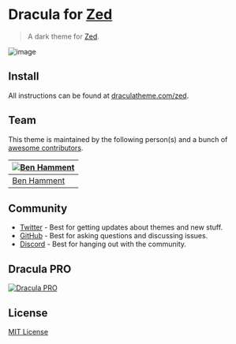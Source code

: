 # Dracula for [Zed](https://zed.dev)

> A dark theme for [Zed](https://zed.dev).

![image](https://github.com/user-attachments/assets/768c3f9d-4f8c-4fb1-9b85-ea9f2cc9180a)


## Install

All instructions can be found at [draculatheme.com/zed](https://draculatheme.com/zed).

## Team

This theme is maintained by the following person(s) and a bunch of [awesome contributors](https://github.com/dracula/zed/graphs/contributors).

| [![Ben Hamment](https://github.com/Otterpocket.png?size=100)](https://github.com/Otterpocket) |
| --------------------------------------------------------------------------------------------- |
| [Ben Hamment](https://github.com/Otterpocket)                                                 |

## Community

- [Twitter](https://twitter.com/draculatheme) - Best for getting updates about themes and new stuff.
- [GitHub](https://github.com/dracula/dracula-theme/discussions) - Best for asking questions and discussing issues.
- [Discord](https://draculatheme.com/discord-invite) - Best for hanging out with the community.

## Dracula PRO

[![Dracula PRO](./.github/dracula-pro.png)](https://gumroad.com/a/658543635/tPfIDt)

## License

[MIT License](./LICENSE)
